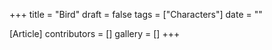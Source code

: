 +++
title = "Bird"
draft = false
tags = ["Characters"]
date = ""

[Article]
contributors = []
gallery = []
+++